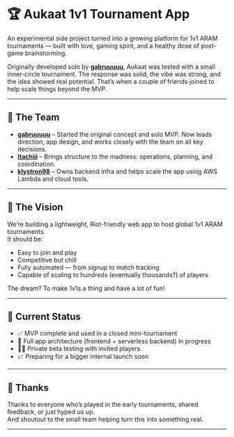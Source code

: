 # 🏆 Aukaat 1v1 Tournament App

An experimental side project turned into a growing platform for 1v1 ARAM tournaments — built with love, gaming spirit, and a healthy dose of post-game brainstorming.

Originally developed solo by **[gabruuuuu](https://github.com/gabru-md)**, Aukaat was tested with a small inner-circle tournament. The response was solid, the vibe was strong, and the idea showed real potential. That’s when a couple of friends joined to help scale things beyond the MVP.

---

## 👥 The Team

- **[gabruuuuu](https://github.com/gabru-md)** –  Started the original concept and solo MVP. Now leads direction, app design, and works closely with the team on all key decisions. 
- **[Itachiii](http://github.com/AshirMalik)** – Brings structure to the madness: operations, planning, and coordination.
- **[klystron98](https://github.com/pantmanik)** – Owns backend infra and helps scale the app using AWS Lambda and cloud tools.

---

## 🚀 The Vision

We’re building a lightweight, Riot-friendly web app to host global 1v1 ARAM tournaments.  
It should be:

- Easy to join and play
- Competitive but chill
- Fully automated — from signup to match tracking
- Capable of scaling to hundreds (eventually thousands?) of players

The dream? To make 1v1s a thing and have a lot of fun!

---

## 🧪 Current Status

- ✅ MVP complete and used in a closed mini-tournament
- 🔧 Full app architecture (frontend + serverless backend) in progress
- 🧑‍🔬 Private beta testing with invited players
- 📈 Preparing for a bigger internal launch soon

---

## 🙌 Thanks

Thanks to everyone who’s played in the early tournaments, shared feedback, or just hyped us up.  
And shoutout to the small team helping turn this into something real.

---

